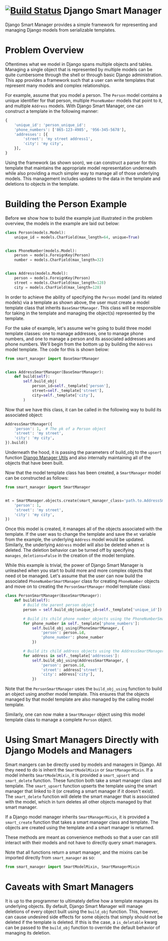 [![Build Status](https://travis-ci.org/ambitioninc/django-entity.png)](https://travis-ci.org/ambitioninc/django-smart-manager)
Django Smart Manager
==================
Django Smart Manager provides a simple framework for representing and managing Django models from serializable templates.


# Problem Overview

Oftentimes what we model in Django spans multiple objects and tables. Managing a single object that is represented by multiple models can be quite cumbersome through the shell or through basic Django administration. This app provides a framework such that a user can write templates that represent many models and complex relationships.

For example, assume that you model a person. The ``Person`` model contains a unique identifier for that person, multiple ``PhoneNumber`` models that point to it, and multiple ``Address`` models. With Django Smart Manager, one can construct a template in the following manner:

```python
{
    'unique_id': 'person_unique_id':
    'phone_numbers': ['865-123-4985', '956-345-5678'],
    'addresses': [{
        'street': 'my street address1',
        'city': 'my city',
    }],
}
```

Using the framework (as shown soon), we can construct a parser for this template that maintains the appropriate model representation underneath while also providing a much simpler way to manage all of those underlying models. This management includes updates to the data in the template and deletions to objects in the template.

# Building the Person Example
Before we show how to build the example just illustrated in the problem overview, the models in the example are laid out below:

```python
class Person(models.Model):
    unique_id = models.CharField(max_length=64, unique=True)


class PhoneNumber(models.Model):
    person = models.ForeignKey(Person)
    number = models.CharField(max_length=32)


class Address(models.Model):
    person = models.ForeignKey(Person)
    street = models.CharField(max_length=128)
    city = models.CharField(max_length=128)
```

In order to achieve the ability of specifying the ``Person`` model (and its related models) via a template as shown above, the user must create a model template class that inherits ``BaseSmartManager``. This class will be responsible for taking in the template and managing the object(s) represented by the template.

For the sake of example, let's assume we're going to build three model template classes: one to manage addresses, one to manage phone numbers, and one to manage a person and its associated addresses and phone numbers. We'll begin from the bottom up by building the ``Address`` model template. The code for this is shown below:

```python
from smart_manager import BaseSmartManager


class AddressSmartManager(BaseSmartManager):
    def build(self):
        self.build_obj(
            person_id=self._template['person'],
            street=self._template['street'],
            city=self._template['city'],
        )
```

Now that we have this class, it can be called in the following way to build its associated object:

```python
AddressSmartManager({
    'person': 1,  # The pk of a Person object
    'street': 'my street',
    'city': 'my city',
}).build()
```

Underneath the hood, it is passing the parameters of build_obj to the ``upsert`` function [Django Manager Utils](https://github.com/ambitioninc/django-manager-utils) and also internally maintaining all of the objects that have been built.

Now that the model template class has been created, a ``SmartManager`` model can be constructed as follows:

```python
from smart_manager import SmartManager


mt = SmartManager.objects.create(smart_manager_class='path.to.AddressSmartManager', template={
    'person': 1,
    'street': 'my street',
    'city': 'my city',
})
```

Once this model is created, it manages all of the objects associated with the template. If the user was to change the template and save the ``mt`` variable from the example, the underlying ``Address`` model would be updated. Similarly, the underlying ``Address`` model will also be deleted when ``mt`` is deleted. The deletion behavior can be turned off by specifying ``manages_deletions=False`` in the creation of the model template.

While this example is trivial, the power of Django Smart Manager is unleashed when you start to build more and more complex objects that need ot be managed. Let's assume that the user can now build the associated ``PhoneNumberSmartManager`` class for creating ``PhoneNumber`` objects and move on to creating the ``PersonSmartManager`` model template class:

```python
class PersonSmartManager(BaseSmartManager):
    def build(self):
        # Build the parent person object
        person = self.build_obj(unique_id=self._template['unique_id'])

        # Build its child phone number objects using the PhoneNumberSmartManager
        for phone_number in self._template['phone_numbers']:
            self.build_obj_using(PhoneSmartManager, {
                'person': person.id,
                'phone_number': phone_number
            })

        # Build its child address objects using the AddressSmartManager
        for address in self._template['addresses']:
            self.build_obj_using(AddressSmartManager, {
                'person': person.id,
                'street': address['street'],
                'city': address['city'],
            })
```

Note that the ``PersonSmartManager`` uses the ``build_obj_using`` function to build an object using another model template. This ensures that the objects managed by that model template are also managed by the calling model template.

Similarly, one can now make a ``SmartManager`` object using this model template class to manage a complete ``Person`` object.

# Using Smart Managers Directly with Django Models and Managers
Smart mangers can be directly used by models and managers in Django. All they need to do is inherit the ``SmartModelMixin`` or ``SmartManagerMixin``. If a model inherits ``SmartModelMixin``, it is provided a ``smart_upsert`` and ``smart_delete`` function. These function both take a smart manager class and template. The ``smart_upsert`` function upserts the template using the smart manager that linked to it (or creating a smart manager if it doesn't exist). The ``smart_delete`` function will delete the smart manager that is associated with the model, which in turn deletes all other objects managed by that smart manager.

If a Django model manager inherits ``SmartManagerMixin``, it is provided a ``smart_create`` function that takes a smart manager class and template. The objects are created using the template and a smart manager is returned.

These methods are meant as convenience methods so that a user can still interact with their models and not have to directly query smart managers.

Note that all functions return a smart manager, and the mixins can be imported directly from ``smart_manager`` as so:

```python
from smart_manager import SmartModelMixin, SmartManagerMixin
```

# Caveats with Smart Managers
It is up to the programmer to ultimately define how a template manages its underlying objects. By default, Django Smart Manager will manage deletions of every object built using the ``build_obj`` function. This, however, can cause undesired side effects for some objects that simply should not be deleted if the template is deleted. If this is the case, a ``is_deletable`` kwarg can be passed to the ``build_obj`` function to override the default behavior of managing its deletion.
